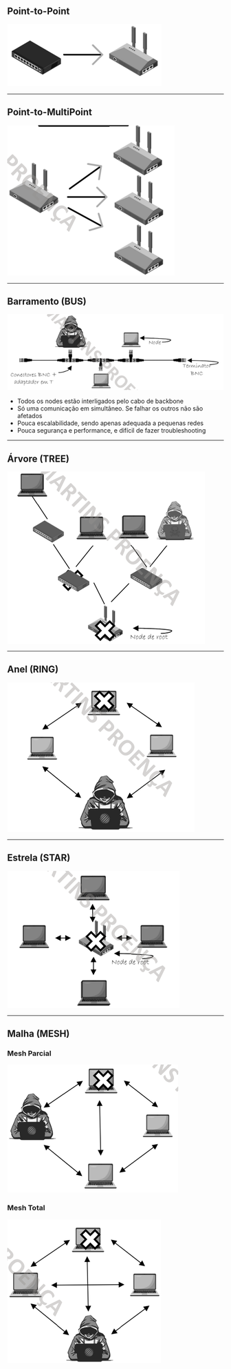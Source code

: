 ## Point-to-Point

![](imagens/Point-to-Point.png)

---
## Point-to-MultiPoint

![](imagens/Point-to-Multipoint.png)

---
## Barramento (BUS)

![](imagens/BUS.png)

- Todos os nodes estão interligados pelo cabo de backbone
- Só uma comunicação em simultâneo. Se falhar os outros não são afetados
- Pouca escalabilidade, sendo apenas adequada a pequenas redes
- Pouca segurança e performance, e difícil de fazer troubleshooting

---
## Árvore (TREE)

![](TREE.png)

---
## Anel (RING)

![](RING.png)

---
## Estrela (STAR)

![](STAR.png)

---
## Malha (MESH)

### Mesh Parcial
![](MESH%20PARCIAL.png)

### Mesh Total
![](Mesh%20Total.png)

